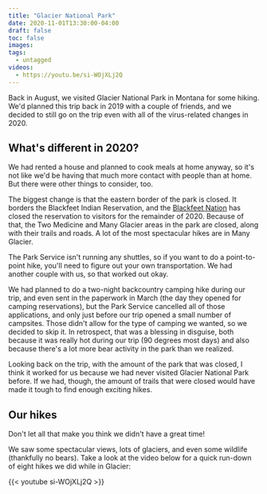 ```yaml
---
title: "Glacier National Park"
date: 2020-11-01T13:30:00-04:00
draft: false
toc: false
images:
tags:
  - untagged
videos:
  - https://youtu.be/si-WOjXLj2Q
---
```

Back in August, we visited Glacier National Park in Montana for some hiking.
We'd planned this trip back in 2019 with a couple of friends, and we decided
to still go on the trip even with all of the virus-related changes in 2020.

## What's different in 2020?

We had rented a house and planned to cook meals at home anyway, so it's not
like we'd be having that much more contact with people than at home. But there
were other things to consider, too.

The biggest change is that the eastern border of the park is closed. It
borders the Blackfeet Indian Reservation, and the
[Blackfeet Nation](https://blackfeetnation.com/) has closed the reservation
to visitors for the remainder of 2020. Because of that, the Two Medicine and
Many Glacier areas in the park are closed, along with their trails and roads.
A lot of the most spectacular hikes are in Many Glacier.

The Park Service isn't running any shuttles, so if you want to do a
point-to-point hike, you'll need to figure out your own transportation. We
had another couple with us, so that worked out okay.

We had planned to do a two-night backcountry camping hike during our trip,
and even sent in the paperwork in March (the day they opened for camping
reservations), but the Park Service cancelled all of those applications, and
only just before our trip opened a small number of campsites. Those didn't
allow for the type of camping we wanted, so we decided to skip it. In
retrospect, that was a blessing in disguise, both because it was really hot
during our trip (90 degrees most days) and also because there's a lot more
bear activity in the park than we realized.

Looking back on the trip, with the amount of the park that was closed, I
think it worked for us because we had never visited Glacier National Park
before. If we had, though, the amount of trails that were closed would have
made it tough to find enough exciting hikes.

## Our hikes

Don't let all that make you think we didn't have a great time!

We saw some spectacular views, lots of glaciers, and even some wildlife
(thankfully no bears). Take a look at the video below for a quick run-down
of eight hikes we did while in Glacier:


{{< youtube si-WOjXLj2Q >}}
